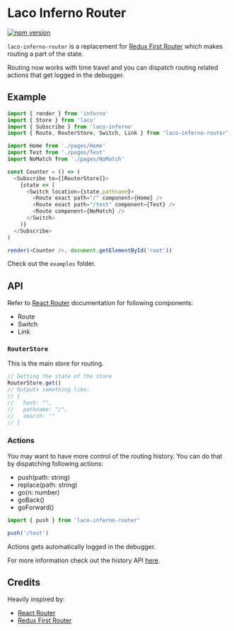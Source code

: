 # Laco Inferno Router
[![npm version](https://badge.fury.io/js/laco-inferno-router.svg)](https://badge.fury.io/js/laco-inferno-router)

`laco-inferno-router` is a replacement for [Redux First Router](https://github.com/faceyspacey/redux-first-router) which makes routing a part of the state.

Routing now works with time travel and you can dispatch routing related actions that get logged in the debugger.

## Example
```javascript
import { render } from 'inferno'
import { Store } from 'laco'
import { Subscribe } from 'laco-inferno'
import { Route, RouterStore, Switch, Link } from 'laco-inferno-router'

import Home from './pages/Home'
import Test from './pages/Test'
import NoMatch from './pages/NoMatch'

const Counter = () => (
  <Subscribe to={[RouterStore]}>
    {state => (
      <Switch location={state.pathname}>
        <Route exact path="/" component={Home} />
        <Route exact path="/test" component={Test} />
        <Route component={NoMatch} />
      </Switch>
    )}
  </Subscribe>
)

render(<Counter />, document.getElementById('root'))
```

Check out the `examples` folder.

## API
Refer to [React Router](https://github.com/ReactTraining/react-router) documentation for following components:
- Route
- Switch
- Link

### `RouterStore`
This is the main store for routing.
```javascript
// Getting the state of the store
RouterStore.get()
// Outputs something like:
// {
//   hash: "",
//   pathname: "/",
//   search: ""
// }
```

### Actions
You may want to have more control of the routing history. You can do that by dispatching following actions:
- push(path: string)
- replace(path: string)
- go(n: number)
- goBack()
- goForward()

```javascript
import { push } from 'laco-inferno-router'

push('/test')
```
Actions gets automatically logged in the debugger.

For more information check out the history API [here](https://github.com/ReactTraining/history#navigation).

## Credits
Heavily inspired by:
- [React Router](https://github.com/ReactTraining/react-router)
- [Redux First Router](https://github.com/faceyspacey/redux-first-router)
